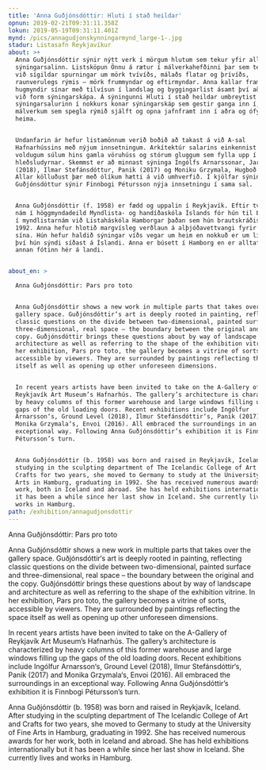 ```yaml
---
title: 'Anna Guðjónsdóttir: Hluti í stað heildar'
opnun: 2019-02-21T09:31:11.358Z
lokun: 2019-05-19T09:31:11.401Z
mynd: /pics/annagudjonskynningarmynd_large-1-.jpg
stadur: Listasafn Reykjavíkur
about: >+
  Anna Guðjónsdóttir sýnir nýtt verk í mörgum hlutum sem tekur yfir allan
  sýningarsalinn. Listsköpun Önnu á rætur í málverkahefðinni þar sem tekist er á
  við sígildar spurningar um mörk tvívíðs, málaðs flatar og þrívíðs,
  raunverulegs rýmis – mörk frummyndar og eftirmyndar. Anna kallar fram
  hugmyndir sínar með tilvísun í landslag og byggingarlist ásamt því að styðjast
  við form sýningarskápa. Á sýningunni Hluti í stað heildar umbreytist
  sýningarsalurinn í nokkurs konar sýningarskáp sem gestir ganga inn í, umvafðir
  málverkum sem spegla rýmið sjálft og opna jafnframt inn í aðra og ófyrirséða
  heima. 


  Undanfarin ár hefur listamönnum verið boðið að takast á við A-sal
  Hafnarhússins með nýjum innsetningum. Arkítektúr salarins einkennist af
  voldugum súlum hins gamla vöruhúss og stórum gluggum sem fylla upp í gömlu
  hleðsludyrnar. Skemmst er að minnast sýninga Ingólfs Arnarssonar, Jarðhæð
  (2018), Ilmar Stefánsdóttur, Panik (2017) og Moniku Grzymala, Hugboð (2016).
  Allar kölluðust þær með ólíkum hætti á við umhverfið. Í kjölfar sýningar Önnu
  Guðjónsdóttur sýnir Finnbogi Pétursson nýja innsetningu í sama sal. 


  Anna Guðjónsdóttir (f. 1958) er fædd og uppalin í Reykjavík. Eftir tveggja ára
  nám í höggmyndadeild Myndlista- og handíðaskóla Íslands fór hún til Þýskalands
  í myndlistarnám við Listaháskóla Hamborgar þaðan sem hún brautskráðist árið
  1992. Anna hefur hlotið margvísleg verðlaun á alþjóðavettvangi fyrir myndlist
  sína. Hún hefur haldið sýningar víðs vegar um heim en nokkuð er um liði frá
  því hún sýndi síðast á Íslandi. Anna er búsett í Hamborg en er alltaf með
  annan fótinn hér á landi. 


about_en: >

  Anna Guðjónsdóttir: Pars pro toto


  Anna Guðjónsdóttir shows a new work in multiple parts that takes over the
  gallery space. Guðjónsdóttir‘s art is deeply rooted in painting, reflecting
  classic questions on the divide between two-dimensional, painted surface and
  three-dimensional, real space – the boundary between the original and the
  copy. Guðjónsdóttir brings these questions about by way of landscape and
  architecture as well as referring to the shape of the exhibition vitrine. In
  her exhibition, Pars pro toto, the gallery becomes a vitrine of sorts,
  accessible by viewers. They are surrounded by paintings reflecting the space
  itself as well as opening up other unforeseen dimensions.


  In recent years artists have been invited to take on the A-Gallery of
  Reykjavík Art Museum’s Hafnarhús. The gallery’s architecture is characterized
  by heavy columns of this former warehouse and large windows filling up the
  gaps of the old loading doors. Recent exhibitions include Ingólfur
  Arnarsson‘s, Ground Level (2018), Ilmur Stefánsdóttir‘s, Panik (2017) and
  Monika Grzymala‘s, Envoi (2016). All embraced the surroundings in an
  exceptional way. Following Anna Guðjónsdóttir’s exhibition it is Finnbogi
  Pétursson’s turn.


  Anna Guðjónsdóttir (b. 1958) was born and raised in Reykjavík, Iceland. After
  studying in the sculpting department of The Icelandic College of Art and
  Crafts for two years, she moved to Germany to study at the University of Fine
  Arts in Hamburg, graduating in 1992. She has received numerous awards for her
  work, both in Iceland and abroad. She has held exhibitions internationally but
  it has been a while since her last show in Iceland. She currently lives and
  works in Hamburg.
path: /exhibition/annagudjonsdottir
---
```



Anna Guðjónsdóttir: Pars pro toto

Anna Guðjónsdóttir shows a new work in multiple parts that takes over the gallery space. Guðjónsdóttir‘s art is deeply rooted in painting, reflecting classic questions on the divide between two-dimensional, painted surface and three-dimensional, real space – the boundary between the original and the copy. Guðjónsdóttir brings these questions about by way of landscape and architecture as well as referring to the shape of the exhibition vitrine. In her exhibition, Pars pro toto, the gallery becomes a vitrine of sorts, accessible by viewers. They are surrounded by paintings reflecting the space itself as well as opening up other unforeseen dimensions.

In recent years artists have been invited to take on the A-Gallery of Reykjavík Art Museum’s Hafnarhús. The gallery’s architecture is characterized by heavy columns of this former warehouse and large windows filling up the gaps of the old loading doors. Recent exhibitions include Ingólfur Arnarsson‘s, Ground Level (2018), Ilmur Stefánsdóttir‘s, Panik (2017) and Monika Grzymala‘s, Envoi (2016). All embraced the surroundings in an exceptional way. Following Anna Guðjónsdóttir’s exhibition it is Finnbogi Pétursson’s turn.

Anna Guðjónsdóttir (b. 1958) was born and raised in Reykjavík, Iceland. After studying in the sculpting department of The Icelandic College of Art and Crafts for two years, she moved to Germany to study at the University of Fine Arts in Hamburg, graduating in 1992. She has received numerous awards for her work, both in Iceland and abroad. She has held exhibitions internationally but it has been a while since her last show in Iceland. She currently lives and works in Hamburg.

